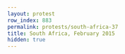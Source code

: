 ```yaml
---
layout: protest
row_index: 883
permalink: protests/south-africa-37
title: South Africa, February 2015
hidden: true
---
```

